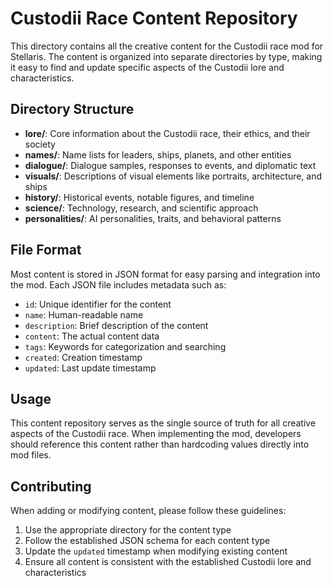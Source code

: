 # Custodii Race Content Repository

This directory contains all the creative content for the Custodii race mod for Stellaris. The content is organized into separate directories by type, making it easy to find and update specific aspects of the Custodii lore and characteristics.

## Directory Structure

- **lore/**: Core information about the Custodii race, their ethics, and their society
- **names/**: Name lists for leaders, ships, planets, and other entities
- **dialogue/**: Dialogue samples, responses to events, and diplomatic text
- **visuals/**: Descriptions of visual elements like portraits, architecture, and ships
- **history/**: Historical events, notable figures, and timeline
- **science/**: Technology, research, and scientific approach
- **personalities/**: AI personalities, traits, and behavioral patterns

## File Format

Most content is stored in JSON format for easy parsing and integration into the mod. Each JSON file includes metadata such as:

- `id`: Unique identifier for the content
- `name`: Human-readable name
- `description`: Brief description of the content
- `content`: The actual content data
- `tags`: Keywords for categorization and searching
- `created`: Creation timestamp
- `updated`: Last update timestamp

## Usage

This content repository serves as the single source of truth for all creative aspects of the Custodii race. When implementing the mod, developers should reference this content rather than hardcoding values directly into mod files.

## Contributing

When adding or modifying content, please follow these guidelines:

1. Use the appropriate directory for the content type
2. Follow the established JSON schema for each content type
3. Update the `updated` timestamp when modifying existing content
4. Ensure all content is consistent with the established Custodii lore and characteristics 